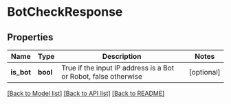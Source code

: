 # BotCheckResponse

## Properties
Name | Type | Description | Notes
------------ | ------------- | ------------- | -------------
**is_bot** | **bool** | True if the input IP address is a Bot or Robot, false otherwise | [optional] 

[[Back to Model list]](../README.md#documentation-for-models) [[Back to API list]](../README.md#documentation-for-api-endpoints) [[Back to README]](../README.md)


